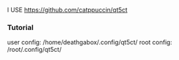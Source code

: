 I USE https://github.com/catppuccin/qt5ct

### Tutorial
user config: /home/deathgabox/.config/qt5ct/
root config: /root/.config/qt5ct/

